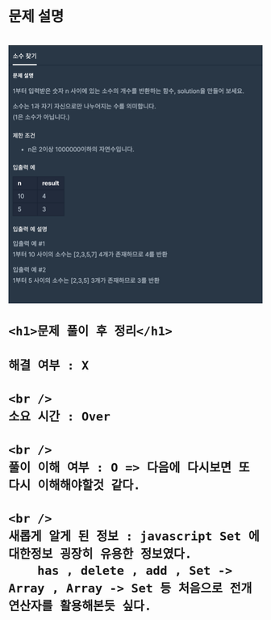 <h1>
  문제 설명
  <h1>
    <img src="/images_problem/소수 찾기.png" />

    <h1>문제 풀이 후 정리</h1>

    해결 여부 : X

    <br />
    소요 시간 : Over

    <br />
    풀이 이해 여부 : O => 다음에 다시보면 또 다시 이해해야할것 같다.

    <br />
    새롭게 알게 된 정보 : javascript Set 에 대한정보 굉장히 유용한 정보였다.
        has , delete , add , Set -> Array , Array -> Set 등 처음으로 전개연산자를 활용해본듯 싶다.

  </h1>
</h1>
